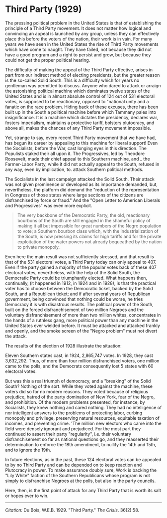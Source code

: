 <!--
title:   Third Party
author:  Du Bois, W.E.B.
journal: The Crisis
year:    1929
volume:  36
issue:   2
pages:   58
-->

# Third Party (1929)

The pressing political problem in the United States is that of establishing the principle of a Third Party movement. It does not matter how logical and convincing an appeal is launched by any group, unless they can effectively place this before the voters of the nation, their work is in vain. For many years we have seen in the United States the rise of Third Party movements which have come to naught. They have failed, not because they did not have a good program and a right to persist and grow, but because they could not get the proper political hearing. 

The difficulty of making the appeal of the Third Party effective, arises in part from our indirect method of electing presidents, but the greater reason is the so-called Solid South. This is a difficulty which for years no gentleman was permitted to discuss. Anyone who dared to attack or arraign the astonishing political machine which dominates twelve states of the United States and is in almost absolute control of 124 out of 531 electoral votes, is supposed to be reactionary, opposed to "national unity and a fanatic on the race problem. Hiding back of these excuses, there has been built up in the South a political machine before which Tammany pales into insignificance. It is a machine which dictates the presidency, declares war, fosters imperialism, maintains a protective tariff, bolsters plutocracy, and above all, makes the chances of any Third Party movement impossible. 

Yet, strange to say, every recent Third Party movement that we have had, has begun its career by appealing to this machine for liberal support!  Even the Socialists, before the War, cast longing eyes in this direction. The Populists staked their all upon it. The Progressives, led by Theodore Roosevelt, made their chief appeal to this Southern machine, and _ the Farmer-Labor Party, while it did not actually appeal to the South, refused in any way, even by implication, to. attack Southern political methods. 

The Socialists in the last campaign attacked the Solid South. Their attack was not given prominence or developed as its importance demanded, but, nevertheless, the platform did demand the "reduction of the representation in Congress of those states where large sections of the citizens are disfranchised by force or fraud." And the "Open Letter to American Liberals and Progressives" was even more explicit. 

> The very backbone of the Democratic Party, the old, reactionary bourbons of the South are still engaged in the shameful policy of making it all but impossible for great numbers of the Negro population to vote; a Southern bourbon class which, with the industrialization of the South, is now pressing its claims for high tariffs and for the private exploitation of the water powers not already bequeathed by the nation to private monopoly.

Even here the main result was not sufficiently stressed, and that result is that of the 531 electoral votes, a Third Party today can only appeal to 407. Even if the party gained a majority of the popular votes back of these 407 electoral votes, nevertheless, with the help of the Solid South, the Democratic Party could be triumphantly elected. What happens then, continually, (it happened in 1912, in 1924 and in 1928), is that the practical voter has to choose between the Democratic ticket, backed by the Solid South, and a Republican ticket; and if after several years of Republican government, being convinced that nothing could be worse, he tries Democracy it is with disastrous results. The political power of the South, built on the forced disfranchisement of two million Negroes and the voluntary disfranchisement of more than two million whites, concentrates in the hands of a ruthless gang, more political power than any machine in the United States ever wielded before. It must be attacked and attacked frankly and openly, and the smoke screen of the "Negro problem" must not divert the attack. 

The results of the election of 1928 illustrate the situation: 

Eleven Southern states cast, in 1924, 2,865,747 votes. In 1928, they cast 3,632,292. Thus, of more than four million disfranchised voters, one million came to the polls, and the Democrats consequently lost 5 states with 60 electoral votes. 

But was this a real triumph of democracy, and a "breaking" of the Solid South? Nothing of the sort. While they voted against the machine, these voters did so for no modern reasons. They voted because of religious prejudice, hatred of the party domination of New York, fear of the Negro, and prohibition. Of the modern problems presented, for instance, by Socialists, they knew nothing and cared nothing. They had no intelligence of nor intelligent answers to the problems of protecting labor, curbing monopoly and privilege, preserving natural resources, equitable taxation of incomes, and preventing crime. 'The million new electors who came into the field were densely ignorant and prejudiced. For the most part they continued to assert their party "regularity", i.e. their voluntary disfranchisement so far as national questions go, and they reasserted their determination to enforce the 18th amendment, to nullify the 14th and 15th, and to ignore the 19th. 

In future elections, as in the past, these 124 electoral votes can be appealed to by no Third Party and can be depended on to keep reaction and Plutocracy in power. To make assurance doubly sure, Work is backing the "Lily White" faction of the Southern Republicans whose program is not simply to disfranchise Negroes at the polls, but also in the party councils. 

Here, then, is the first point of attack for any Third Party that is worth its salt or hopes ever to win. 

______________
*Citation:* Du Bois, W.E.B. 1929. "Third Party." *The Crisis*. 36(2):58.